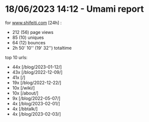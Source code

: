 # 18/06/2023 14:12 - Umami report
for www.shifeiti.com [24h] :

 - 212 (56) page views
 - 85 (10) uniques
 - 64 (12) bounces
 - 2h 50' 10'' (19' 32'') totaltime


top 10 urls:
 - 44x [/blog/2023-01-12/]
 - 43x [/blog/2022-12-09/]
 - 41x [/]
 - 19x [/blog/2022-12-22/]
 - 10x [/wiki/]
 - 10x [/about/]
 - 9x [/blog/2022-05-07/]
 - 4x [/blog/2023-02-01/]
 - 4x [/bbtalk/]
 - 4x [/blog/2023-02-03/]



